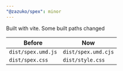 ```yaml
---
"@zazuko/spex": minor
---
```


Built with vite. Some built paths changed

| Before | Now |
| -- | -- |
| `dist/spex.umd.js` | `dist/spex.umd.cjs` |
| `dist/spex.css` | `dist/style.css` |
